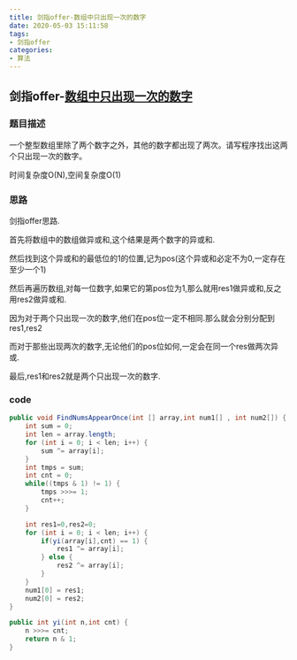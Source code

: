 ```yaml
---
title: 剑指offer-数组中只出现一次的数字
date: 2020-05-03 15:11:58
tags:
- 剑指offer
categories:
- 算法
---
```

## 剑指offer-[数组中只出现一次的数字](https://www.nowcoder.com/practice/e02fdb54d7524710a7d664d082bb7811?tpId=13&tqId=11193&tPage=3&rp=3&ru=/ta/coding-interviews&qru=/ta/coding-interviews/question-ranking)

### 题目描述

一个整型数组里除了两个数字之外，其他的数字都出现了两次。请写程序找出这两个只出现一次的数字。

时间复杂度O(N),空间复杂度O(1)

<!--more-->
### 思路

剑指offer思路.

首先将数组中的数组做异或和,这个结果是两个数字的异或和.

然后找到这个异或和的最低位的1的位置,记为pos(这个异或和必定不为0,一定存在至少一个1)

然后再遍历数组,对每一位数字,如果它的第pos位为1,那么就用res1做异或和,反之用res2做异或和.

因为对于两个只出现一次的数字,他们在pos位一定不相同.那么就会分别分配到res1,res2

而对于那些出现两次的数字,无论他们的pos位如何,一定会在同一个res做两次异或.

最后,res1和res2就是两个只出现一次的数字.

### code

```java
public void FindNumsAppearOnce(int [] array,int num1[] , int num2[]) {
    int sum = 0;
    int len = array.length;
    for (int i = 0; i < len; i++) {
        sum ^= array[i];
    }
    int tmps = sum;
    int cnt = 0;
    while((tmps & 1) != 1) {
        tmps >>>= 1;
        cnt++;
    }

    int res1=0,res2=0;
    for (int i = 0; i < len; i++) {
        if(yi(array[i],cnt) == 1) {
            res1 ^= array[i];
        } else {
            res2 ^= array[i];
        }
    }
    num1[0] = res1;
    num2[0] = res2;
}

public int yi(int n,int cnt) {
    n >>>= cnt;
    return n & 1;
}
```


